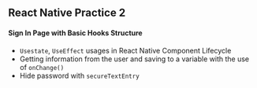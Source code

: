 ## React Native Practice 2      

#### Sign In Page with Basic Hooks Structure

- `Usestate`, `UseEffect` usages in React Native Component Lifecycle 
- Getting information from the user and saving to a variable with the use of `onChange()`
- Hide password with `secureTextEntry`

